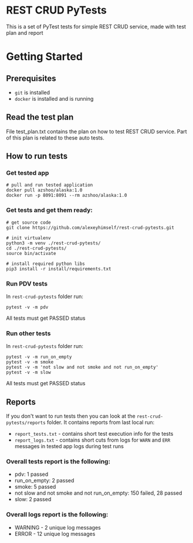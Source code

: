 REST CRUD PyTests
===========================
This is a set of PyTest tests for simple REST CRUD service, made with test plan and report


# Getting Started
## Prerequisites
* `git` is installed
* `docker` is installed and is running

## Read the test plan
File test_plan.txt contains the plan on how to test REST CRUD service. Part of this plan is related to these auto tests.

## How to run tests
### Get tested app
```
# pull and run tested application
docker pull azshoo/alaska:1.0
docker run -p 8091:8091 --rm azshoo/alaska:1.0
```
### Get tests and get them ready:
```
# get source code
git clone https://github.com/alexeyhimself/rest-crud-pytests.git

# init virtualenv
python3 -m venv ./rest-crud-pytests/
cd ./rest-crud-pytests/
source bin/activate

# install required python libs
pip3 install -r install/requirements.txt
```

### Run PDV tests
In `rest-crud-pytests` folder run:
```
pytest -v -m pdv
```
All tests must get PASSED status

### Run other tests
In `rest-crud-pytests` folder run:
```
pytest -v -m run_on_empty
pytest -v -m smoke
pytest -v -m 'not slow and not smoke and not run_on_empty'
pytest -v -m slow
```
All tests must get PASSED status

## Reports
If you don't want to run tests then you can look at the `rest-crud-pytests/reports` folder. It contains reports from last local run:
* `report_tests.txt` - contains short test execution info for the tests
* `report_logs.txt` - contains short cuts from logs for `WARN` and `ERR` messages in tested app logs during test runs

### Overall tests report is the following:
* pdv: 1 passed
* run_on_empty: 2 passed
* smoke: 5 passed
* not slow and not smoke and not run_on_empty: 150 failed, 28 passed
* slow: 2 passed

### Overall logs report is the following:
* WARNING - 2 unique log messages
* ERROR - 12 unique log messages
